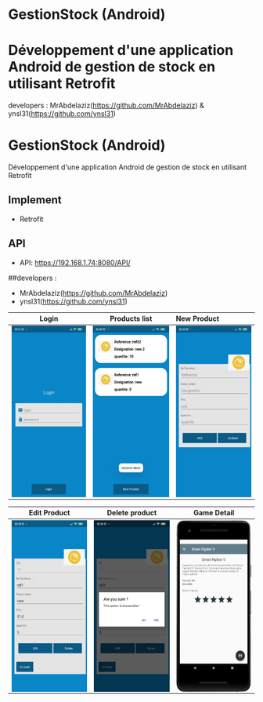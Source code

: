 # GestionStock (Android)
# Développement d'une application Android de gestion de stock en utilisant Retrofit

developers :
MrAbdelaziz(https://github.com/MrAbdelaziz)
&
ynsl31(https://github.com/ynsl31)

# GestionStock (Android)
Développement d'une application Android de gestion de stock en utilisant Retrofit

## Implement
- Retrofit

## API
- API: https://192.168.1.74:8080/API/

##developers :
- MrAbdelaziz(https://github.com/MrAbdelaziz)
- ynsl31(https://github.com/ynsl31)

Login           |Products list           |New Product
:-------------------------:|:-------------------------:|:-------------------------
<img align="left" height="350" src="https://github.com/MrAbdelaziz/GestionStock/blob/master/ScreenShot/login.jpg">  |<img align="center" height="350" src="https://github.com/MrAbdelaziz/GestionStock/blob/master/ScreenShot/products%20list.jpg">  |<img align="center" height="350" src="https://github.com/MrAbdelaziz/GestionStock/blob/master/ScreenShot/new%20product.jpg">

Edit Product           |Delete product           |Game Detail
:-------------------------:|:-------------------------:|:-------------------------:|
<img align="left" height="350" src="https://github.com/MrAbdelaziz/GestionStock/blob/master/ScreenShot/edit%20product.jpg">  |<img align="center" height="350" src="https://github.com/MrAbdelaziz/GestionStock/blob/master/ScreenShot/delete%20product.jpg">  |<img align="center" height="350" src="https://github.com/naufalprakoso/GameCenter/blob/master/Screenshot/7.png">

